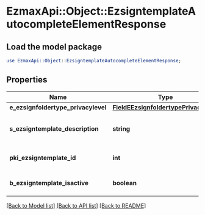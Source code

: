 # EzmaxApi::Object::EzsigntemplateAutocompleteElementResponse

## Load the model package
```perl
use EzmaxApi::Object::EzsigntemplateAutocompleteElementResponse;
```

## Properties
Name | Type | Description | Notes
------------ | ------------- | ------------- | -------------
**e_ezsignfoldertype_privacylevel** | [**FieldEEzsignfoldertypePrivacylevel**](FieldEEzsignfoldertypePrivacylevel.md) |  | 
**s_ezsigntemplate_description** | **string** | The description of the Ezsigntemplate | 
**pki_ezsigntemplate_id** | **int** | The unique ID of the Ezsigntemplate | 
**b_ezsigntemplate_isactive** | **boolean** | Whether the Ezsigntemplate is active or not | 

[[Back to Model list]](../README.md#documentation-for-models) [[Back to API list]](../README.md#documentation-for-api-endpoints) [[Back to README]](../README.md)


